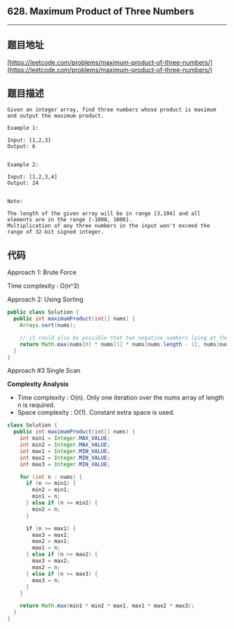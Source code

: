 ## 628. Maximum Product of Three Numbers

----
## 题目地址

[https://leetcode.com/problems/maximum-product-of-three-numbers/](https://leetcode.com/problems/maximum-product-of-three-numbers/)

## 题目描述

```text
Given an integer array, find three numbers whose product is maximum and output the maximum product.

Example 1:

Input: [1,2,3]
Output: 6


Example 2:

Input: [1,2,3,4]
Output: 24


Note:

The length of the given array will be in range [3,104] and all elements are in the range [-1000, 1000].
Multiplication of any three numbers in the input won't exceed the range of 32-bit signed integer.
```

## 代码

Approach 1: Brute Force

Time complexity : O\(n^3\)

Approach 2: Using Sorting

```java
public class Solution {
  public int maximumProduct(int[] nums) {
    Arrays.sort(nums);

    // it could also be possible that two negative numbers lying at the left extreme 
    return Math.max(nums[0] * nums[1] * nums[nums.length - 1], nums[nums.length - 1] * nums[nums.length - 2] * nums[nums.length - 3]);
  }
}
```

Approach \#3 Single Scan

**Complexity Analysis**

* Time complexity : O\(n\). Only one iteration over the nums array of length n is required.
* Space complexity : O\(1\). Constant extra space is used.

```java
class Solution {
  public int maximumProduct(int[] nums) {
    int min1 = Integer.MAX_VALUE;
    int min2 = Integer.MAX_VALUE;
    int max1 = Integer.MIN_VALUE;
    int max2 = Integer.MIN_VALUE;
    int max3 = Integer.MIN_VALUE;

    for (int n : nums) {
      if (n <= min1) {
        min2 = min1;
        min1 = n;
      } else if (n <= min2) {
        min2 = n;
      } 

      if (n >= max1) {
        max3 = max2;
        max2 = max1;
        max1 = n;
      } else if (n >= max2) {
        max3 = max2;
        max2 = n;
      } else if (n >= max3) {
        max3 = n;
      }
    }

    return Math.max(min1 * min2 * max1, max1 * max2 * max3);
  }
}
```

